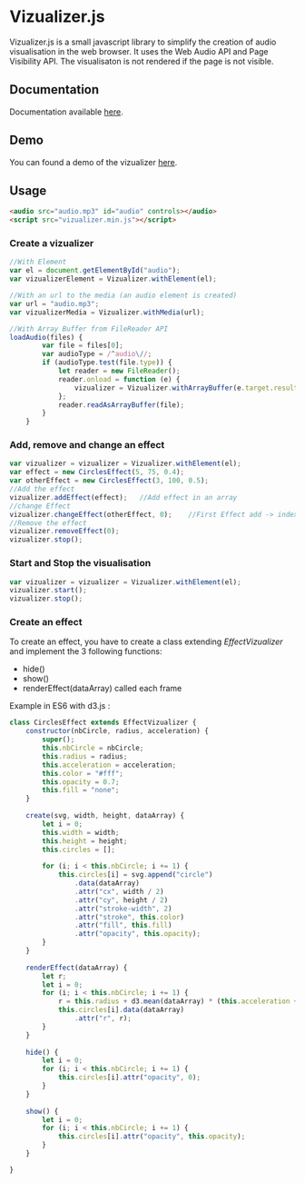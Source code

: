 # Vizualizer.js

Vizualizer.js is a small javascript library to simplify the creation of audio visualisation in the web browser. It uses the Web Audio API and Page Visibility API. The visualisaton is not rendered if the page is not visible.

## Documentation

Documentation available [here](#http://ffloriel.github.io/Vizualizer/documentation/).

## Demo

You can found a demo of the vizualizer [here](#http://ffloriel.github.io/Vizualizer/demo/).

## Usage

```html
<audio src="audio.mp3" id="audio" controls></audio>
<script src="vizualizer.min.js"></script>
```
### Create a vizualizer
```javascript
//With Element
var el = document.getElementById("audio");
var vizualizerElement = Vizualizer.withElement(el);

//With an url to the media (an audio element is created)
var url = "audio.mp3";
var vizualizerMedia = Vizualizer.withMedia(url);
```
```javascript
//With Array Buffer from FileReader API
loadAudio(files) {
        var file = files[0];
        var audioType = /^audio\//;
        if (audioType.test(file.type)) {
            let reader = new FileReader();
            reader.onload = function (e) {
                vizualizer = Vizualizer.withArrayBuffer(e.target.result);
            };
            reader.readAsArrayBuffer(file);
        }
    }
```

### Add, remove and change an effect
```javascript
var vizualizer = vizualizer = Vizualizer.withElement(el);
var effect = new CirclesEffect(5, 75, 0.4);
var otherEffect = new CirclesEffect(3, 100, 0.5);
//Add the effect
vizualizer.addEffect(effect);   //Add effect in an array
//change Effect
vizualizer.changeEffect(otherEffect, 0);    //First Effect add -> index 0
//Remove the effect
vizualizer.removeEffect(0);
vizualizer.stop();
```
### Start and Stop the visualisation
```javascript
var vizualizer = vizualizer = Vizualizer.withElement(el);
vizualizer.start();
vizualizer.stop();
```

### Create an effect

To create an effect, you have to create a class extending *EffectVizualizer* and implement the 3 following functions:
* hide()
* show()
* renderEffect(dataArray) called each frame

Example in ES6 with d3.js :
```javascript
class CirclesEffect extends EffectVizualizer {
    constructor(nbCircle, radius, acceleration) {
        super();
        this.nbCircle = nbCircle;
        this.radius = radius;
        this.acceleration = acceleration;
        this.color = "#fff";
        this.opacity = 0.7;
        this.fill = "none";
    }
    
    create(svg, width, height, dataArray) {
        let i = 0;
        this.width = width;
        this.height = height;
        this.circles = [];
        
        for (i; i < this.nbCircle; i += 1) {
            this.circles[i] = svg.append("circle")
                .data(dataArray)
                .attr("cx", width / 2)
                .attr("cy", height / 2)
                .attr("stroke-width", 2)
                .attr("stroke", this.color)
                .attr("fill", this.fill)
                .attr("opacity", this.opacity);
        }
    }
    
    renderEffect(dataArray) {
        let r;
        let i = 0;
        for (i; i < this.nbCircle; i += 1) {
            r = this.radius + d3.mean(dataArray) * (this.acceleration + i * 0.1) * this.height / 255;
            this.circles[i].data(dataArray)
                .attr("r", r);
        }
    }
    
    hide() {
        let i = 0;
        for (i; i < this.nbCircle; i += 1) {
            this.circles[i].attr("opacity", 0);
        }
    }
    
    show() {
        let i = 0;
        for (i; i < this.nbCircle; i += 1) {
            this.circles[i].attr("opacity", this.opacity);
        }
    }

}
```